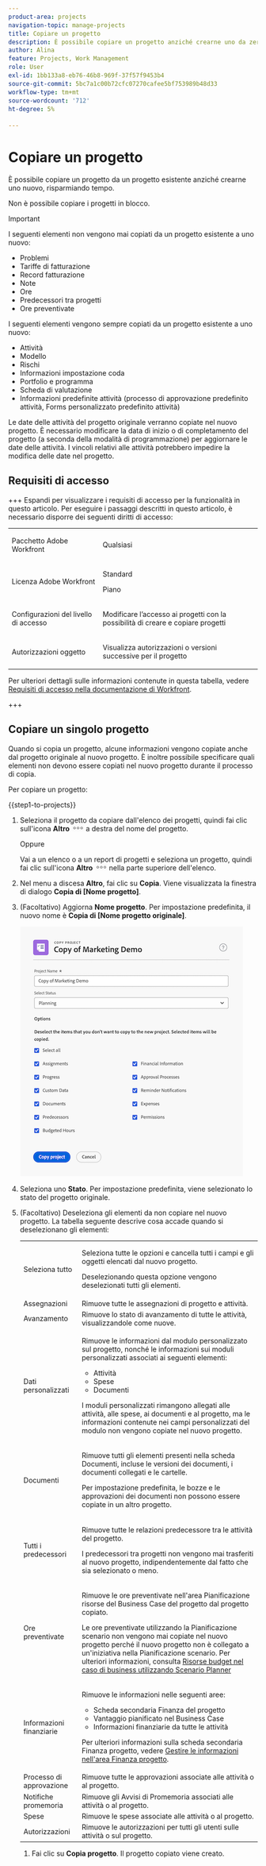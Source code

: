 ```yaml
---
product-area: projects
navigation-topic: manage-projects
title: Copiare un progetto
description: È possibile copiare un progetto anziché crearne uno da zero. È possibile copiare un solo progetto alla volta. Non è possibile copiare progetti in blocco.
author: Alina
feature: Projects, Work Management
role: User
exl-id: 1bb133a8-eb76-46b8-969f-37f57f9453b4
source-git-commit: 5bc7a1c00b72cfc07270cafee5bf753989b48d33
workflow-type: tm+mt
source-wordcount: '712'
ht-degree: 5%

---
```


# Copiare un progetto

<!--
<(LINKED TO THE PRODUCT IN THE COPY PROJECT BOX)</p>
-->

<!-- Audited: 5/2025 -->

È possibile copiare un progetto da un progetto esistente anziché crearne uno nuovo, risparmiando tempo.

Non è possibile copiare i progetti in blocco.

>[!IMPORTANT]
>
>I seguenti elementi non vengono mai copiati da un progetto esistente a uno nuovo:
>
>* Problemi
>* Tariffe di fatturazione
>* Record fatturazione
>* Note
>* Ore
>* Predecessori tra progetti
>* Ore preventivate
>
>I seguenti elementi vengono sempre copiati da un progetto esistente a uno nuovo:
>
>* Attività
>* Modello
>* Rischi
>* Informazioni impostazione coda
>* Portfolio e programma
>* Scheda di valutazione
>* Informazioni predefinite attività (processo di approvazione predefinito attività, Forms personalizzato predefinito attività)
>
> Le date delle attività del progetto originale verranno copiate nel nuovo progetto. È necessario modificare la data di inizio o di completamento del progetto (a seconda della modalità di programmazione) per aggiornare le date delle attività. I vincoli relativi alle attività potrebbero impedire la modifica delle date nel progetto.

## Requisiti di accesso

+++ Espandi per visualizzare i requisiti di accesso per la funzionalità in questo articolo.
Per eseguire i passaggi descritti in questo articolo, è necessario disporre dei seguenti diritti di accesso:

<table style="table-layout:auto"> 
 <col> 
 <col> 
 <tbody> 
  <tr> 
   <td> <p>Pacchetto Adobe Workfront</p> </td>  
   <td>Qualsiasi</td> 
  </tr> 
  <tr> 
   <td> <p>Licenza Adobe Workfront</p> </td> 
   <td> <p>Standard</p> 
   <p>Piano</p>
      </td> 
  </tr> 
     <td>Configurazioni del livello di accesso </td> 
   <td> <p>Modificare l’accesso ai progetti con la possibilità di creare e copiare progetti</p> </td> 
  </tr>

<td> <p>Autorizzazioni oggetto </p> </td> 
   <td> <p>Visualizza autorizzazioni o versioni successive per il progetto</p>  </td> 
  </tr> 
 </tbody> 
</table>

Per ulteriori dettagli sulle informazioni contenute in questa tabella, vedere [Requisiti di accesso nella documentazione di Workfront](/help/quicksilver/administration-and-setup/add-users/access-levels-and-object-permissions/access-level-requirements-in-documentation.md).

+++

<!--Old:
 
 <table style="table-layout:auto"> 
 <col> 
 <col> 
 <tbody> 
  <tr> 
   <td> <p>Adobe Workfront plan</p> </td> 
   <td>Any</td> 
  </tr> 
  <tr> 
   <td> <p>Adobe Workfront license</p> </td> 
   <td> <p>New: Standard </p> 
   <p>Or</p>
   <p>Current: Plan </p>
   
   </td> 
  </tr> 
  <tr data-mc-conditions=""> 
   <td>Access level configurations </td> 
   <td> <p>Edit access to Projects with ability to Create <span>and Copy</span> projects</p> </td> 
  </tr> 
  <tr data-mc-conditions=""> 
   <td> <p>Object permissions </p> </td> 
   <td> <p>View permissions or higher to the project</p>  </td> 
  </tr> 
 </tbody> 
</table>-->

## Copiare un singolo progetto

Quando si copia un progetto, alcune informazioni vengono copiate anche dal progetto originale al nuovo progetto. È inoltre possibile specificare quali elementi non devono essere copiati nel nuovo progetto durante il processo di copia.

Per copiare un progetto:

{{step1-to-projects}}

1. Seleziona il progetto da copiare dall&#39;elenco dei progetti, quindi fai clic sull&#39;icona **Altro** ![Altro menu](assets/more-icon.png) a destra del nome del progetto.

   Oppure

   Vai a un elenco o a un report di progetti e seleziona un progetto, quindi fai clic sull&#39;icona **Altro** ![Altro menu](assets/more-icon.png) nella parte superiore dell&#39;elenco.

1. Nel menu a discesa **Altro**, fai clic su **Copia**. Viene visualizzata la finestra di dialogo **Copia di [Nome progetto]**.

1. (Facoltativo) Aggiorna **Nome progetto**. Per impostazione predefinita, il nuovo nome è **Copia di [Nome progetto originale]**.

   ![Copia casella progetto](assets/copy-of-project-box.png)

1. Seleziona uno **Stato**. Per impostazione predefinita, viene selezionato lo stato del progetto originale.

1. (Facoltativo) Deseleziona gli elementi da non copiare nel nuovo progetto. La tabella seguente descrive cosa accade quando si deselezionano gli elementi:


   <table style="table-layout:auto"> 
    <col> 
    <col> 
    <tbody> 
     <tr> 
      <td role="rowheader">Seleziona tutto</td> 
      <td> <p>Seleziona tutte le opzioni e cancella tutti i campi e gli oggetti elencati dal nuovo progetto. </p>

   <p> Deselezionando questa opzione vengono deselezionati tutti gli elementi. </p> </td> 
     </tr> 
     <tr> 
      <td role="rowheader">Assegnazioni</td> 
      <td>Rimuove tutte le assegnazioni di progetto e attività.</td> 
     </tr> 
     <tr> 
      <td role="rowheader">Avanzamento</td> 
      <td>Rimuove lo stato di avanzamento di tutte le attività, visualizzandole come nuove. </td> 
     </tr> 
     <tr> 
      <td role="rowheader">Dati personalizzati</td> 
      <td> <p>Rimuove le informazioni dal modulo personalizzato sul progetto, nonché le informazioni sui moduli personalizzati associati ai seguenti elementi:</p> 
       <ul> 
        <li>Attività</li> 
        <li>Spese</li> 
        <li> Documenti</li> 
       </ul> 
      <p>I moduli personalizzati rimangono allegati alle attività, alle spese, ai documenti e al progetto, ma le informazioni contenute nei campi personalizzati del modulo non vengono copiate nel nuovo progetto. </p> </td> 
     </tr> 
     <tr> 
      <td role="rowheader">Documenti</td> 
      <td> <p>Rimuove tutti gli elementi presenti nella scheda Documenti, incluse le versioni dei documenti, i documenti collegati e le cartelle.</p> <p>Per impostazione predefinita, le bozze e le approvazioni dei documenti non possono essere copiate in un altro progetto. </p> </td> 
     </tr> 
     <tr> 
      <td role="rowheader">Tutti i predecessori</td> 
      <td> <p>Rimuove tutte le relazioni predecessore tra le attività del progetto. </p> <p>

   I predecessori tra progetti non vengono mai trasferiti al nuovo progetto, indipendentemente dal fatto che sia selezionato o meno. </p> </td>
   </tr>

<tr> 
      <td role="rowheader">Ore preventivate</td> 
      <td> <p>Rimuove le ore preventivate nell'area Pianificazione risorse del Business Case del progetto dal progetto copiato.</p> 
    <p>
   Le ore preventivate utilizzando la Pianificazione scenario non vengono mai copiate nel nuovo progetto perché il nuovo progetto non è collegato a un'iniziativa nella Pianificazione scenario. Per ulteriori informazioni, consulta <a href="../../../manage-work/projects/define-a-business-case/budget-resources-in-business-case-use-scenario-planner.md">Risorse budget nel caso di business utilizzando Scenario Planner</a></p>
   </tr></td>
    <tr> 
      <td role="rowheader">Informazioni finanziarie</td> 
      <td> <p>Rimuove le informazioni nelle seguenti aree: </p> 
       <ul> 
        <li>Scheda secondaria Finanza del progetto</li> 
        <li> Vantaggio pianificato nel Business Case</li> 
        <li>Informazioni finanziarie da tutte le attività<br></li> 
       </ul> <p>Per ulteriori informazioni sulla scheda secondaria Finanza progetto, vedere <a href="../../../manage-work/projects/project-finances/manage-project-finance-area.md" class="MCXref xref">Gestire le informazioni nell'area Finanza progetto</a>.</p> </td> 
     </tr> 
     <tr> 
      <td role="rowheader">Processo di approvazione</td> 
      <td>Rimuove tutte le approvazioni associate alle attività o al progetto. </td> 
     </tr> 
     <tr> 
      <td role="rowheader">Notifiche promemoria</td> 
      <td> Rimuove gli Avvisi di Promemoria associati alle attività o al progetto. </td> 
     </tr> 
     <tr> 
      <td role="rowheader">Spese</td> 
      <td>Rimuove le spese associate alle attività o al progetto. </td> 
     </tr> 
     <tr> 
      <td role="rowheader">Autorizzazioni</td> 
      <td> Rimuove le autorizzazioni per tutti gli utenti sulle attività o sul progetto.</td> 
     </tr> 
    </tbody> 
   </table>

1. Fai clic su **Copia progetto**. Il progetto copiato viene creato.
